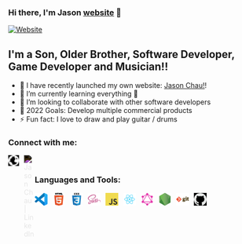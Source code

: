 ### Hi there, I'm Jason [website] 👋

[![Website](https://img.shields.io/website?label=jason-chau.com&style=for-the-badge&url=https%3A%2F%2Fjason-chau.com)](https://jason-chau.com)

## I'm a Son, Older Brother, Software Developer, Game Developer and Musician!!

- 🔭 I have recently launched my own website: [Jason Chau!][website]!
- 🌱 I’m currently learning everything 🤣
- 👯 I’m looking to collaborate with other software developers
- 🥅 2022 Goals: Develop multiple commercial products
- ⚡ Fun fact: I love to draw and play guitar / drums

### Connect with me:

[<img align="left" alt="jason-chau.com" width="22px" style="filter:invert(); margin-right:10px" src="https://raw.githubusercontent.com/iconic/open-iconic/master/svg/globe.svg" />][website]
[<img align="left" alt="Jason Chau | LinkedIn" width="22px" style="filter:invert()" src="https://cdn.jsdelivr.net/npm/simple-icons@v3/icons/linkedin.svg" />][linkedin]

<br />

### Languages and Tools:

<img style="margin-right:10px" align="left" alt="Visual Studio Code" width="26px" src="https://raw.githubusercontent.com/github/explore/80688e429a7d4ef2fca1e82350fe8e3517d3494d/topics/visual-studio-code/visual-studio-code.png" />
<img style="margin-right:10px" align="left" alt="HTML5" width="26px" src="https://raw.githubusercontent.com/github/explore/80688e429a7d4ef2fca1e82350fe8e3517d3494d/topics/html/html.png" />
<img style="margin-right:10px" align="left" alt="CSS3" width="26px" src="https://raw.githubusercontent.com/github/explore/80688e429a7d4ef2fca1e82350fe8e3517d3494d/topics/css/css.png" />
<img style="margin-right:10px" align="left" alt="Sass" width="26px" src="https://raw.githubusercontent.com/github/explore/80688e429a7d4ef2fca1e82350fe8e3517d3494d/topics/sass/sass.png" />
<img style="margin-right:10px" align="left" alt="JavaScript" width="26px" src="https://raw.githubusercontent.com/github/explore/80688e429a7d4ef2fca1e82350fe8e3517d3494d/topics/javascript/javascript.png" />
<img style="margin-right:10px" align="left" alt="React" width="26px" src="https://raw.githubusercontent.com/github/explore/80688e429a7d4ef2fca1e82350fe8e3517d3494d/topics/react/react.png" />
<img style="margin-right:10px" align="left" alt="GraphQL" width="26px" src="https://raw.githubusercontent.com/github/explore/80688e429a7d4ef2fca1e82350fe8e3517d3494d/topics/graphql/graphql.png" />
<img style="margin-right:10px" align="left" alt="Node.js" width="26px" src="https://raw.githubusercontent.com/github/explore/80688e429a7d4ef2fca1e82350fe8e3517d3494d/topics/nodejs/nodejs.png" />
<img style="margin-right:10px" align="left" alt="Git" width="26px" src="https://raw.githubusercontent.com/github/explore/80688e429a7d4ef2fca1e82350fe8e3517d3494d/topics/git/git.png" />
<img align="left" alt="GitHub" width="26px" style="filter:invert()" src="https://raw.githubusercontent.com/github/explore/78df643247d429f6cc873026c0622819ad797942/topics/github/github.png" />

<br />
<br />

[website]: https://jason-chau.com
[linkedin]: www.linkedin.com/in/jason-chau-788b47163

